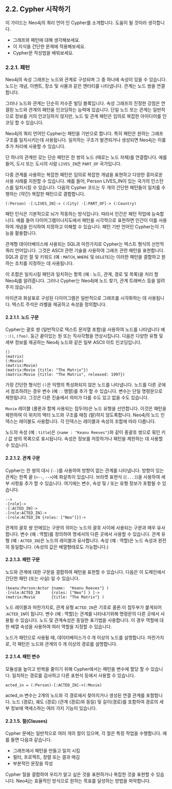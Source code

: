## 2.2. Cypher 시작하기

이 가이드는 Neo4j의 쿼리 언어 인 Cypher를 소개합니다. 도움이 될 것이라 생각합니다.

+ 그래프와 패턴에 대해 생각해보세요.
+ 이 지식을 간단한 문제에 적용해보세요.
+ Cypher문 작성법을 배워보세요.

### 2.2.1. 패턴

Neo4j의 속성 그래프는 노드와 관계로 구성되며 그 중 하나에 속성이 있을 수 있습니다. 노드는 개념, 이벤트, 장소 및 사물과 같은 엔터티를 나타냅니다. 관계는 노드 쌍을 연결합니다.

그러나 노드와 관계는 단순히 저수준 빌딩 블록입니다. 속성 그래프의 진정한 강점은 연결된 노드와 관계의 패턴을 인코딩하는 능력에 있습니다. 단일 노드 또는 관계는 일반적으로 정보를 거의 인코딩하지 않지만, 노드 및 관계 패턴은 임의로 복잡한 아이디어를 인코딩 할 수 있습니다.

Neo4j의 쿼리 언어인 Cypher는 패턴을 기반으로 합니다. 특히 패턴은 원하는 그래프 구조를 일치시키는데 사용됩니다. 일치하는 구조가 발견되거나 생성되면 Neo4j는 이를 추가 처리에 사용할 수 있습니다.

단 하나의 관계만 갖는 단순 패턴은 한 쌍의 노드 (때로는 노드 자체)를 연결합니다. 예를 들어, 도시 또는 도시의 사람 ```LIVES_IN```은 ```PART_OF``` 국가입니다.

다중 관계를 사용하는 복잡한 패턴은 임의로 복잡한 개념을 표현하고 다양한 흥미로운 사용 사례를 지원할 수 있습니다. 예를 들어, Person LIVES_IN이 있는 국가의 인스턴스를 일치시킬 수 있습니다. 다음의 Cypher 코드는 두 개의 간단한 패턴들이 일치를 수행하는 (약간) 복잡한 패턴으로 결합합니다.

```
(:Person) -[:LIVES_IN]-> (:City) -[:PART_OF]-> (:Country)
```

패턴 인식은 기본적으로 뇌가 작동하는 방식입니다. 따라서 인간은 패턴 작업에 능숙합니다. 예를 들어 다이어그램이나지도에서 패턴을 시각적으로 표현하면 인간이 이를 사용하여 개념을 인식하여 지정하고 이해할 수 있습니다. 패턴 기반 언어인 Cypher는이 기능을 활용합니다.

관계형 데이터베이스에 사용되는 SQL과 마찬가지로 Cypher는 텍스트 형식의 선언적 쿼리 언어입니다. 그것은 ASCII 관련 기술을 사용하여 그래프 관련 패턴을 표현합니다. SQL과 같은 절 및 키워드 (예 : ```MATCH```, ```WHERE``` 및 ```DELETE```)는 이러한 패턴을 결합하고 원하는 조치를 지정하는 데 사용됩니다.

이 조합은 일치시킬 패턴과 일치하는 항목 (예 : 노드, 관계, 경로 및 목록)을 처리 할 Neo4j를 알려줍니다. 그러나 Cypher는 Neo4j에 노드 찾기, 관계 트래버스 등을 알려주지 않습니다.

아이콘과 화살표로 구성된 다이어그램은 일반적으로 그래프를 시각화하는 데 사용됩니다. 텍스트 주석은 라벨을 제공하고 속성을 정의합니다.

#### 2.2.1.1. 노드 구문

Cypher는 괄호 쌍 (일반적으로 텍스트 문자열 포함)을 사용하여 노드를 나타냅니다 예 : :```()```, ```(foo)```. 둥근 끝이있는 원 또는 직사각형을 연상시킵니다. 다음은 다양한 유형 및 세부 정보를 제공하는 Neo4j 노드와 같은 일부 ASCII 아트 인코딩입니다.

```
()
(matrix)
(:Movie)
(matrix:Movie)
(matrix:Movie {title: "The Matrix"})
(matrix:Movie {title: "The Matrix", released: 1997})
```

가장 간단한 형식인 ```()```은 익명의 특성화되지 않은 노드를 나타냅니다. 노드를 다른 곳에서 참조하려는 경우 변수 (예 : : 행렬)를 추가 할 수 있습니다. 변수는 단일 명령문으로 제한됩니다. 그것은 다른 진술에서 의미가 다를 수도 있고 없을 수도 있습니다.

```Movie``` 레이블 (콜론과 함께 사용되는 접두어)은 노드 유형을 선언합니다. 이것은 패턴을 제한하여 이 위치의 액터 노드와 구조를 매칭 (말)하지 않도록합니다. Neo4j의 노드 인덱스는 레이블도 사용합니다. 각 인덱스는 레이블과 속성의 조합에 따라 다릅니다.

노드의 속성 (예 : ```title```)은 ```{name : "Keanu Reeves"}```와 같이 중괄호 쌍으로 묶인 키 / 값 쌍의 목록으로 표시됩니다. 속성은 정보를 저장하거나 패턴을 제한하는 데 사용할 수 있습니다.

#### 2.2.1.2. 관계 구문

Cypher는 한 쌍의 대시 (```--```)를 사용하여 방향이 없는 관계를 나타냅니다. 방향이 있는 관계는 한쪽 끝 (```<--```, ```-->```)에 화살촉이 있습니다. 브라켓 표현식 (```[...]```)을 사용하여 세부 사항을 추가 할 수 있습니다. 여기에는 변수, 속성 및 / 또는 유형 정보가 포함될 수 있습니다.

```
-->
-[role]->
-[:ACTED_IN]->
-[role:ACTED_IN]->
-[role:ACTED_IN {roles: ["Neo"]}]->
```

관계의 괄호 쌍 안에있는 구문의 의미는 노드의 괄호 사이에 사용되는 구문과 매우 유사합니다. 변수 (예 : 역할)를 정의하여 명세서의 다른 곳에서 사용할 수 있습니다. 관계 유형 (예 : ```ACTED_IN```)은 노드의 레이블과 유사합니다. 속성 (예 : 역할)은 노드 속성과 완전히 동일합니다. (속성의 값은 배열형태로도 가능합니다.)

#### 2.2.1.3. 패턴 구문

노드와 관계에 대한 구문을 결합하여 패턴을 표현할 수 있습니다. 다음은 이 도메인에서 간단한 패턴 (또는 사실) 일 수 있습니다.

```
(keanu:Person:Actor {name:  "Keanu Reeves"} )
-[role:ACTED_IN     {roles: ["Neo"] } ]->
(matrix:Movie       {title: "The Matrix"} )
```

노드 레이블과 마찬가지로, 관계 유형 ```ACTED_IN```은 기호로 콜론:이 접두부가 붙게되어 :```ACTED_IN```이 됩니다. 변수 (예 : 역할)는 관계를 나타내기위해 명령문의 다른 곳에서 사용될 수 있습니다. 노드 및 관계속성은 동일한 표기법을 사용합니다. 이 경우 역할에 대한 배열 속성을 사용하여 여러 역할을 지정할 수 있습니다.

노드가 패턴으로 사용될 때, 데이터베이스가 0 개 이상의 노드를 설명합니다. 마찬가지로, 각 패턴은 노드와 관계의 0 개 이상의 경로를 설명합니다.

#### 2.2.1.4. 패턴 변수

모듈성을 높이고 반복을 줄이기 위해 Cypher에서는 패턴을 변수에 할당 할 수 있습니다. 일치하는 경로를 검사하고 다른 표현식 등에서 사용할 수 있습니다.

```
acted_in = (:Person)-[:ACTED_IN]->(:Movie)
```

acted_in 변수는 2개의 노드와 각 경로에서 찾아지거나 생성된 연결 관계를 포함합니다. 노드 (경로), 궤도 (경로) (관계 (경로)와 동일) 및 길이(경로)를 포함하여 경로의 세부 정보에 액세스하는 여러 가지 기능이 있습니다.

#### 2.2.1.5. 절(Clauses)

Cypher 문에는 일반적으로 여러 개의 절이 있으며, 각 절은 특정 작업을 수행합니다. 예를 들면 다음과 같습니다.

+ 그래프에서 패턴을 만들고 일치 시킴
+ 필터, 프로젝트, 정렬 또는 결과 매김
+ 부분적인 문장을 작성

Cypher 절을 결합하여 우리가 알고 싶은 것을 표현하거나 복잡한 것을 표현할 수 있습니다. Neo4j는 효율적인 방식으로 원하는 목표를 달성하는 방법을 파악합니다.